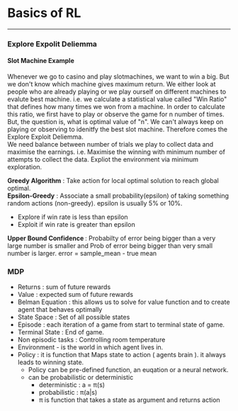 # Basics of RL
-----------------------------------------
### Explore Expolit Deliemma
#### Slot Machine Example 

Whenever we go to casino and play slotmachines, we want to win a big. But we don't know which machine gives maximum return. We either look at people who are already playing or we play ourself on different machines to evalute best machine.
i.e. we calculate a statistical value called "Win Ratio" that defines how many times we won from a machine. In order to calculate this ratio, we first have to play or observe the game for n number of times. But, the question is, what is optimal value of "n". We can't always keep on playing or observing to idenitfy the best slot machine. Therefore comes the Explore Exploit Deliemma. <br>
We need balance between number of trials we play to collect data and maximise the earnings. i.e. Maximise the winning with minimum number of attempts to collect the data. Expliot the environment via minimum exploration.

<b>Greedy Algorithm</b> : Take action for local optimal solution to reach global optimal. <br>
<b>Epsilon-Greedy</b> : Associate a small probability(epsilon) of taking something random actions (non-greedy). epsilon is usually 5% or 10%.
  - Explore if win rate is less than epsilon
  - Exploit if win rate is greater than epsilon

<b> Upper Bound Confidence </b>: Probabilty of error being bigger than a very large number is smaller and Prob of error being bigger than very small number is larger. error = sample_mean - true mean  


### MDP
- Returns : sum of future rewards
- Value : expected sum of future rewards
- Belman Equation : this allows us to solve for value function and to create agent that behaves optimally
- State Space : Set of all possible states
- Episode : each iteration of a game from start to terminal state of game.
- Terminal State : End of game.
- Non episodic tasks : Controlling room temperature 
- Environment - is the world in which agent lives in.
- Policy : it is function that Maps state to action ( agents brain ). it always leads to winning state.
  - Policy can be pre-defined function, an euqation or a neural network.
  - can be probabilistic or deterministic
    - deterministic : a = π(s)
    - probabilistic : π(a|s)
    - π is function that takes a state as argument and returns action


  
   

  

